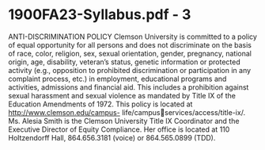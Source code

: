 # 1900FA23-Syllabus.pdf - 3

ANTI-DISCRIMINATION POLICY 
Clemson University is committed to a policy of equal opportunity for all persons and does not discriminate on the basis of race, color, 
religion, sex, sexual orientation, gender, pregnancy, national origin, age, disability, veteran’s status, genetic information or protected 
activity (e.g., opposition to prohibited discrimination or participation in any complaint process, etc.) in employment, educational 
programs and activities, admissions and financial aid. This includes a prohibition against sexual harassment and sexual violence as 
mandated by Title IX of the Education Amendments of 1972. This policy is located at http://www.clemson.edu/campus- life/campusservices/access/title-ix/. Ms. Alesia Smith is the Clemson University Title IX Coordinator and the Executive Director of Equity 
Compliance. Her office is located at 110 Holtzendorff Hall, 864.656.3181 (voice) or 864.565.0899 (TDD).